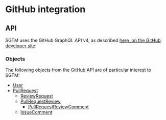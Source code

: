 # GitHub integration

## API

SGTM uses the GitHub GraphQL API v4, as described [here, on the GitHub developer site](https://developer.github.com/v4/).

### Objects

The following objects from the GitHub API are of particular interest to SGTM:

* [User](https://developer.github.com/v4/object/user/)
* [PullRequest](https://developer.github.com/v4/object/pullrequest/)
  * [ReviewRequest](https://developer.github.com/v4/object/reviewrequest/)
  * [PullRequestReview](https://developer.github.com/v4/object/pullrequestreview/)
    * [PullRequestReviewComment](https://developer.github.com/v4/object/pullrequestreviewcomment/)
  * [IssueComment](https://developer.github.com/v4/object/issuecomment/)
